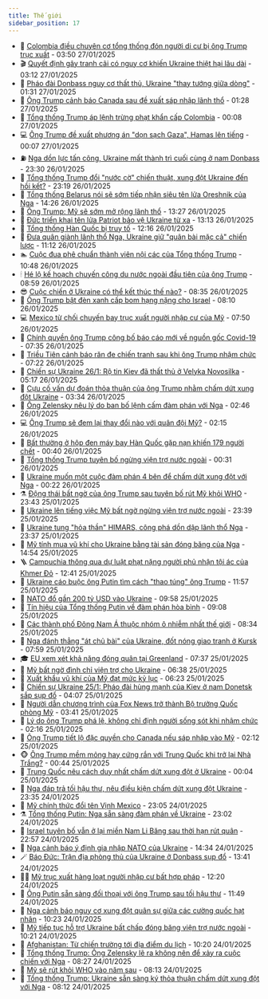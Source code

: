 ```yaml
---
title: Thế giới
sidebar_position: 17
---
```


<!-- dantri-the-gioi:START -->
- 🌋 [Colombia điều chuyên cơ tổng thống đón người di cư bị ông Trump trục xuất](https://dantri.com.vn/the-gioi/colombia-dieu-chuyen-co-tong-thong-don-nguoi-di-cu-bi-ong-trump-truc-xuat-20250127104403641.htm) - 03:50 27/01/2025
- 🎬 [Quyết định gây tranh cãi có nguy cơ khiến Ukraine thiệt hại lâu dài](https://dantri.com.vn/the-gioi/quyet-dinh-gay-tranh-cai-co-nguy-co-khien-ukraine-thiet-hai-lau-dai-20250127100239077.htm) - 03:12 27/01/2025
- 🧰 [Pháo đài Donbass nguy cơ thất thủ, Ukraine &quot;thay tướng giữa dòng&quot;](https://dantri.com.vn/the-gioi/phao-dai-donbass-nguy-co-that-thu-ukraine-thay-tuong-giua-dong-20250127080457466.htm) - 01:31 27/01/2025
- 🌋 [Ông Trump cảnh báo Canada sau đề xuất sáp nhập lãnh thổ](https://dantri.com.vn/the-gioi/ong-trump-canh-bao-canada-sau-de-xuat-sap-nhap-lanh-tho-20250127073004558.htm) - 01:28 27/01/2025
- 🗽 [Tổng thống Trump áp lệnh trừng phạt khẩn cấp Colombia](https://dantri.com.vn/the-gioi/tong-thong-trump-ap-lenh-trung-phat-khan-cap-colombia-20250127065039916.htm) - 00:08 27/01/2025
- 💻 [Ông Trump đề xuất phương án &quot;dọn sạch Gaza&quot;, Hamas lên tiếng](https://dantri.com.vn/the-gioi/ong-trump-de-xuat-phuong-an-don-sach-gaza-hamas-len-tieng-20250127064707636.htm) - 00:07 27/01/2025
- ⛽️ [Nga dồn lực tấn công, Ukraine mất thành trì cuối cùng ở nam Donbass](https://dantri.com.vn/the-gioi/nga-don-luc-tan-cong-ukraine-mat-thanh-tri-cuoi-cung-o-nam-donbass-20250127062442321.htm) - 23:30 26/01/2025
- 🤩 [Tổng thống Trump đổi &quot;nước cờ&quot; chiến thuật, xung đột Ukraine đến hồi kết?](https://dantri.com.vn/the-gioi/tong-thong-trump-doi-nuoc-co-chien-thuat-xung-dot-ukraine-den-hoi-ket-20250124175236181.htm) - 23:19 26/01/2025
- 🧐 [Tổng thống Belarus nói sẽ sớm tiếp nhận siêu tên lửa Oreshnik của Nga](https://dantri.com.vn/the-gioi/tong-thong-belarus-noi-se-som-tiep-nhan-sieu-ten-lua-oreshnik-cua-nga-20250126211012825.htm) - 14:26 26/01/2025
- 🎊 [Ông Trump: Mỹ sẽ sớm mở rộng lãnh thổ](https://dantri.com.vn/the-gioi/ong-trump-my-se-som-mo-rong-lanh-tho-20250126173200654.htm) - 13:27 26/01/2025
- 📝 [Đức triển khai tên lửa Patriot bảo vệ Ukraine từ xa](https://dantri.com.vn/the-gioi/duc-trien-khai-ten-lua-patriot-bao-ve-ukraine-tu-xa-20250124113933906.htm) - 13:13 26/01/2025
- 🤡 [Tổng thống Hàn Quốc bị truy tố](https://dantri.com.vn/the-gioi/tong-thong-han-quoc-bi-truy-to-20250126184935347.htm) - 12:16 26/01/2025
- 🥷 [Đưa quân giành lãnh thổ Nga, Ukraine giữ &quot;quân bài mặc cả&quot; chiến lược](https://dantri.com.vn/the-gioi/dua-quan-gianh-lanh-tho-nga-ukraine-giu-quan-bai-mac-ca-chien-luoc-20250126160937206.htm) - 11:12 26/01/2025
- 🏊 [Cuộc đua phê chuẩn thành viên nội các của Tổng thống Trump](https://dantri.com.vn/the-gioi/cuoc-dua-phe-chuan-thanh-vien-noi-cac-cua-tong-thong-trump-20250126174831843.htm) - 10:48 26/01/2025
- 🕯 [Hé lộ kế hoạch chuyến công du nước ngoài đầu tiên của ông Trump](https://dantri.com.vn/the-gioi/he-lo-ke-hoach-chuyen-cong-du-nuoc-ngoai-dau-tien-cua-ong-trump-20250126155700574.htm) - 08:59 26/01/2025
- 😎 [Cuộc chiến ở Ukraine có thể kết thúc thế nào?](https://dantri.com.vn/the-gioi/cuoc-chien-o-ukraine-co-the-ket-thuc-the-nao-20250126151131758.htm) - 08:35 26/01/2025
- 🌈 [Ông Trump bật đèn xanh cấp bom hạng nặng cho Israel](https://dantri.com.vn/the-gioi/ong-trump-bat-den-xanh-cap-bom-hang-nang-cho-israel-20250126150305707.htm) - 08:10 26/01/2025
- 💻 [Mexico từ chối chuyến bay trục xuất người nhập cư của Mỹ](https://dantri.com.vn/the-gioi/mexico-tu-choi-chuyen-bay-truc-xuat-nguoi-nhap-cu-cua-my-20250126080354745.htm) - 07:50 26/01/2025
- 🤖 [Chính quyền ông Trump công bố báo cáo mới về nguồn gốc Covid-19](https://dantri.com.vn/the-gioi/chinh-quyen-ong-trump-cong-bo-bao-cao-moi-ve-nguon-goc-covid-19-20250126135912476.htm) - 07:35 26/01/2025
- 🦏 [Triều Tiên cảnh báo răn đe chiến tranh sau khi ông Trump nhậm chức](https://dantri.com.vn/the-gioi/trieu-tien-canh-bao-ran-de-chien-tranh-sau-khi-ong-trump-nham-chuc-20250126102907305.htm) - 07:22 26/01/2025
- 🌁 [Chiến sự Ukraine 26/1: Rộ tin Kiev đã thất thủ ở Velyka Novosilka](https://dantri.com.vn/the-gioi/chien-su-ukraine-261-ro-tin-kiev-da-that-thu-o-velyka-novosilka-20250126111615854.htm) - 05:17 26/01/2025
- 🐘 [Cựu cố vấn dự đoán thỏa thuận của ông Trump nhằm chấm dứt xung đột Ukraine](https://dantri.com.vn/the-gioi/cuu-co-van-du-doan-thoa-thuan-cua-ong-trump-nham-cham-dut-xung-dot-ukraine-20250126083705006.htm) - 03:34 26/01/2025
- 🥷 [Ông Zelensky nêu lý do ban bố lệnh cấm đàm phán với Nga](https://dantri.com.vn/the-gioi/ong-zelensky-neu-ly-do-ban-bo-lenh-cam-dam-phan-voi-nga-20250126092632896.htm) - 02:46 26/01/2025
- 💻 [Ông Trump sẽ đem lại thay đổi nào với quân đội Mỹ?](https://dantri.com.vn/the-gioi/ong-trump-se-dem-lai-thay-doi-nao-voi-quan-doi-my-20250121152036781.htm) - 02:15 26/01/2025
- 🎡 [Bất thường ở hộp đen máy bay Hàn Quốc gặp nạn khiến 179 người chết](https://dantri.com.vn/the-gioi/bat-thuong-o-hop-den-may-bay-han-quoc-gap-nan-khien-179-nguoi-chet-20250126071338436.htm) - 00:40 26/01/2025
- 🧰 [Tổng thống Trump tuyên bố ngừng viện trợ nước ngoài](https://dantri.com.vn/the-gioi/tong-thong-trump-tuyen-bo-ngung-vien-tro-nuoc-ngoai-20250126072745641.htm) - 00:31 26/01/2025
- 🥸 [Ukraine muốn một cuộc đàm phán 4 bên để chấm dứt xung đột với Nga](https://dantri.com.vn/the-gioi/ukraine-muon-mot-cuoc-dam-phan-4-ben-de-cham-dut-xung-dot-voi-nga-20250126064028367.htm) - 00:22 26/01/2025
- ⚗️ [Động thái bất ngờ của ông Trump sau tuyên bố rút Mỹ khỏi WHO](https://dantri.com.vn/the-gioi/dong-thai-bat-ngo-cua-ong-trump-sau-tuyen-bo-rut-my-khoi-who-20250126063042840.htm) - 23:43 25/01/2025
- 🌮 [Ukraine lên tiếng việc Mỹ bất ngờ ngừng viện trợ nước ngoài](https://dantri.com.vn/the-gioi/ukraine-len-tieng-viec-my-bat-ngo-ngung-vien-tro-nuoc-ngoai-20250126054017109.htm) - 23:39 25/01/2025
- 🎃 [Ukraine tung &quot;hỏa thần&quot; HIMARS, công phá dồn dập lãnh thổ Nga](https://dantri.com.vn/the-gioi/ukraine-tung-hoa-than-himars-cong-pha-don-dap-lanh-tho-nga-20250126061646369.htm) - 23:37 25/01/2025
- 💫 [Mỹ tính mua vũ khí cho Ukraine bằng tài sản đóng băng của Nga](https://dantri.com.vn/the-gioi/my-tinh-mua-vu-khi-cho-ukraine-bang-tai-san-dong-bang-cua-nga-20250125214822362.htm) - 14:54 25/01/2025
- 🪜 [Campuchia thông qua dự luật phạt nặng người phủ nhận tội ác của Khmer Đỏ](https://dantri.com.vn/the-gioi/campuchia-thong-qua-du-luat-phat-nang-nguoi-phu-nhan-toi-ac-cua-khmer-do-20250125192703202.htm) - 12:41 25/01/2025
- 🌋 [Ukraine cáo buộc ông Putin tìm cách &quot;thao túng&quot; ông Trump](https://dantri.com.vn/the-gioi/ukraine-cao-buoc-ong-putin-tim-cach-thao-tung-ong-trump-20250125185207281.htm) - 11:57 25/01/2025
- 🦏 [NATO đổ gần 200 tỷ USD vào Ukraine](https://dantri.com.vn/the-gioi/nato-do-gan-200-ty-usd-vao-ukraine-20250125165433249.htm) - 09:58 25/01/2025
- 👀 [Tín hiệu của Tổng thống Putin về đàm phán hòa bình](https://dantri.com.vn/the-gioi/tin-hieu-cua-tong-thong-putin-ve-dam-phan-hoa-binh-20250125145523802.htm) - 09:08 25/01/2025
- 🧰 [Các thành phố Đông Nam Á thuộc nhóm ô nhiễm nhất thế giới](https://dantri.com.vn/the-gioi/cac-thanh-pho-dong-nam-a-thuoc-nhom-o-nhiem-nhat-the-gioi-20250125145955582.htm) - 08:34 25/01/2025
- 🚀 [Nga đánh thẳng &quot;át chủ bài&quot; của Ukraine, đốt nóng giao tranh ở Kursk](https://dantri.com.vn/the-gioi/nga-danh-thang-at-chu-bai-cua-ukraine-dot-nong-giao-tranh-o-kursk-20250125090743435.htm) - 07:59 25/01/2025
- 🎓 [EU xem xét khả năng đóng quân tại Greenland](https://dantri.com.vn/the-gioi/eu-xem-xet-kha-nang-dong-quan-tai-greenland-20250125142645781.htm) - 07:37 25/01/2025
- 🥸 [Mỹ bất ngờ đình chỉ viện trợ cho Ukraine](https://dantri.com.vn/the-gioi/my-bat-ngo-dinh-chi-vien-tro-cho-ukraine-20250125074411194.htm) - 06:38 25/01/2025
- 🦅 [Xuất khẩu vũ khí của Mỹ đạt mức kỷ lục](https://dantri.com.vn/the-gioi/xuat-khau-vu-khi-cua-my-dat-muc-ky-luc-20250125124111379.htm) - 06:23 25/01/2025
- 🤭 [Chiến sự Ukraine 25/1: Pháo đài hùng mạnh của Kiev ở nam Donetsk sắp sụp đổ](https://dantri.com.vn/the-gioi/chien-su-ukraine-251-phao-dai-hung-manh-cua-kiev-o-nam-donetsk-sap-sup-do-20250125110646190.htm) - 04:07 25/01/2025
- 🤖 [Người dẫn chương trình của Fox News trở thành Bộ trưởng Quốc phòng Mỹ](https://dantri.com.vn/the-gioi/nguoi-dan-chuong-trinh-cua-fox-news-tro-thanh-bo-truong-quoc-phong-my-20250125101747108.htm) - 03:41 25/01/2025
- 🐲 [Lý do ông Trump phá lệ, không chỉ định người sống sót khi nhậm chức](https://dantri.com.vn/the-gioi/ly-do-ong-trump-pha-le-khong-chi-dinh-nguoi-song-sot-khi-nham-chuc-20250125090307893.htm) - 02:16 25/01/2025
- 🫣 [Ông Trump tiết lộ đặc quyền cho Canada nếu sáp nhập vào Mỹ](https://dantri.com.vn/the-gioi/ong-trump-tiet-lo-dac-quyen-cho-canada-neu-sap-nhap-vao-my-20250125081037600.htm) - 02:12 25/01/2025
- 🐵 [Ông Trump mềm mỏng hay cứng rắn với Trung Quốc khi trở lại Nhà Trắng?](https://dantri.com.vn/the-gioi/ong-trump-mem-mong-hay-cung-ran-voi-trung-quoc-khi-tro-lai-nha-trang-20250125070503631.htm) - 00:44 25/01/2025
- 🫶 [Trung Quốc nêu cách duy nhất chấm dứt xung đột ở Ukraine](https://dantri.com.vn/the-gioi/trung-quoc-neu-cach-duy-nhat-cham-dut-xung-dot-o-ukraine-20250125065529882.htm) - 00:04 25/01/2025
- 💃 [Nga đáp trả tối hậu thư, nêu điều kiện chấm dứt xung đột Ukraine](https://dantri.com.vn/the-gioi/nga-dap-tra-toi-hau-thu-neu-dieu-kien-cham-dut-xung-dot-ukraine-20250125062254094.htm) - 23:35 24/01/2025
- 💫 [Mỹ chính thức đổi tên Vịnh Mexico](https://dantri.com.vn/the-gioi/my-chinh-thuc-doi-ten-vinh-mexico-20250125060028933.htm) - 23:05 24/01/2025
- ⚗️ [Tổng thống Putin: Nga sẵn sàng đàm phán về Ukraine](https://dantri.com.vn/the-gioi/tong-thong-putin-nga-san-sang-dam-phan-ve-ukraine-20250124233617006.htm) - 23:02 24/01/2025
- 🥷 [Israel tuyên bố vẫn ở lại miền Nam Li Băng sau thời hạn rút quân](https://dantri.com.vn/the-gioi/israel-tuyen-bo-van-o-lai-mien-nam-li-bang-sau-thoi-han-rut-quan-20250124222955550.htm) - 22:57 24/01/2025
- 🥸 [Nga cảnh báo ý định gia nhập NATO của Ukraine](https://dantri.com.vn/the-gioi/nga-canh-bao-y-dinh-gia-nhap-nato-cua-ukraine-20250124205527938.htm) - 14:34 24/01/2025
- 🪄 [Báo Đức: Trận địa phòng thủ của Ukraine ở Donbass sụp đổ](https://dantri.com.vn/the-gioi/bao-duc-tran-dia-phong-thu-cua-ukraine-o-donbass-sup-do-20250124163839724.htm) - 13:41 24/01/2025
- 🧑‍💻 [Mỹ trục xuất hàng loạt người nhập cư bất hợp pháp](https://dantri.com.vn/the-gioi/my-truc-xuat-hang-loat-nguoi-nhap-cu-bat-hop-phap-20250124184804296.htm) - 12:20 24/01/2025
- 🤭 [Ông Putin sẵn sàng đối thoại với ông Trump sau tối hậu thư](https://dantri.com.vn/the-gioi/ong-putin-san-sang-doi-thoai-voi-ong-trump-sau-toi-hau-thu-20250124182232194.htm) - 11:49 24/01/2025
- 🗽 [Nga cảnh báo nguy cơ xung đột quân sự giữa các cường quốc hạt nhân](https://dantri.com.vn/the-gioi/nga-canh-bao-nguy-co-xung-dot-quan-su-giua-cac-cuong-quoc-hat-nhan-20250124152742893.htm) - 10:23 24/01/2025
- 🤖 [Mỹ tiếp tục hỗ trợ Ukraine bất chấp đóng băng viện trợ nước ngoài](https://dantri.com.vn/the-gioi/my-tiep-tuc-ho-tro-ukraine-bat-chap-dong-bang-vien-tro-nuoc-ngoai-20250124153328765.htm) - 10:21 24/01/2025
- 🌈 [Afghanistan: Từ chiến trường tới địa điểm du lịch](https://dantri.com.vn/the-gioi/afghanistan-tu-chien-truong-toi-dia-diem-du-lich-20250124171852689.htm) - 10:20 24/01/2025
- 🤩 [Tổng thống Trump: Ông Zelensky lẽ ra không nên để xảy ra cuộc chiến với Nga](https://dantri.com.vn/the-gioi/tong-thong-trump-ong-zelensky-le-ra-khong-nen-de-xay-ra-cuoc-chien-voi-nga-20250124144009081.htm) - 08:27 24/01/2025
- 🤗 [Mỹ sẽ rút khỏi WHO vào năm sau](https://dantri.com.vn/the-gioi/my-se-rut-khoi-who-vao-nam-sau-20250124143308438.htm) - 08:13 24/01/2025
- 🙉 [Tổng thống Trump: Ukraine sẵn sàng ký thỏa thuận chấm dứt xung đột với Nga](https://dantri.com.vn/the-gioi/tong-thong-trump-ukraine-san-sang-ky-thoa-thuan-cham-dut-xung-dot-voi-nga-20250124142836465.htm) - 08:12 24/01/2025<!-- dantri-the-gioi:END -->
